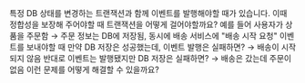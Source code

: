특정 DB 상태를 변경하는 트랜잭션과 함께 이벤트를 발행해야할 때가 있습니다. 이때 정합성을 보장해 주어야할 때 트랜잭션을 어떻게 걸어야할까요?
예를 들어 사용자가 상품을 주문함 → 주문 정보는 DB에 저장됨, 동시에 배송 서비스에 "배송 시작 요청" 이벤트를 보내야할 때
만약 DB 저장은 성공했는데, 이벤트 발행은 실패하면? → 배송이 시작되지 않음
반대로 이벤트는 발행됐지만 DB 저장은 실패하면? → 배송은 갔는데 주문이 없음
이런 문제를 어떻게 해결할 수 있을까요?
